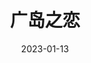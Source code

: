 ---
title: '广岛之恋'
date: '2023-01-13'
price: '60.00'
theaters: ['中国电影资料馆艺术影院']
seat: ['6-3']
remark: ['学术放映', '4K,1959']
---